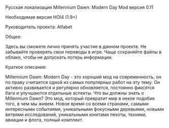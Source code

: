 Русская локализация Millennium Dawn: Modern Day Mod версия 0.11

Необходимая версия HOI4 (1.9+)

Руководитель проекта: Alfabet

Общее:

Здесь вы сможете лично принять участие в данном проекте. Не забывайте проверять свои переводы в игре. Чаще сохраняйте файлы в облаке, чтобы не допускать потерь информации.

Краткое описание:

Millennium Dawn: Modern Day - это хороший мод на современность, он по праву считается одной из самых популярных работ на эту тему. Он активно развивается и регулярно обновляется, постоянно фиксятся баги и улучшаются отдельные аспекты. 
Что вы должны знать о Millennium Dawn? Это мод, который превратит мир в некое подобие того, в чем мы живем. Новое время со всеми странами, самыми интересными событиями, уникальными фокусными деревьями, новыми ветвями исследований, уникальными юнитами пехоты, техники, авиации и флота, полный комплект. 
